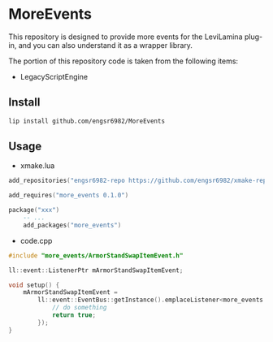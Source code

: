 # MoreEvents

This repository is designed to provide more events for the LeviLamina plug-in, and you can also understand it as a wrapper library.

The portion of this repository code is taken from the following items:

- LegacyScriptEngine

## Install

```bash
lip install github.com/engsr6982/MoreEvents
```

## Usage

- xmake.lua

```lua
add_repositories("engsr6982-repo https://github.com/engsr6982/xmake-repo.git")

add_requires("more_events 0.1.0")

package("xxx")
    -- ...
    add_packages("more_events")

```

- code.cpp

```cpp
#include "more_events/ArmorStandSwapItemEvent.h"

ll::event::ListenerPtr mArmorStandSwapItemEvent;

void setup() {
    mArmorStandSwapItemEvent =
        ll::event::EventBus::getInstance().emplaceListener<more_events::ArmorStandSwapItemEvent>([](more_events::ArmorStandSwapItemEvent& ev) {
            // do something
            return true;
        });
}
```
